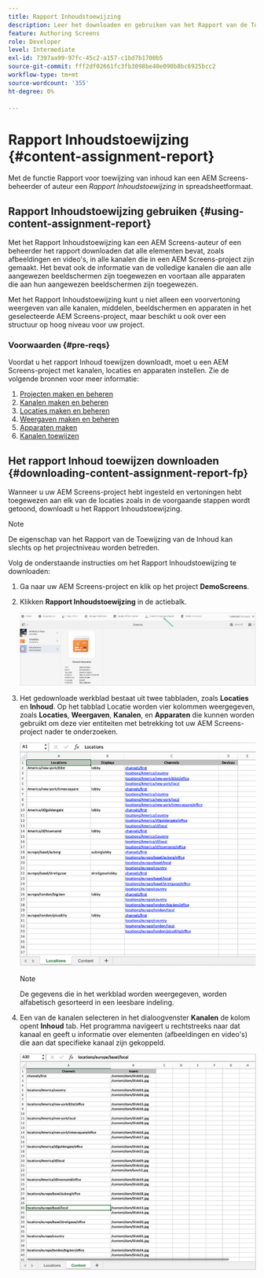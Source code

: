 ```yaml
---
title: Rapport Inhoudstoewijzing
description: Leer het downloaden en gebruiken van het Rapport van de Toewijzing van de Inhoud aangezien het op AEM Screens betrekking heeft.
feature: Authoring Screens
role: Developer
level: Intermediate
exl-id: 7397aa99-97fc-45c2-a157-c1bd7b1700b5
source-git-commit: fff2df02661fc3fb3098be40e090b8bc6925bcc2
workflow-type: tm+mt
source-wordcount: '355'
ht-degree: 0%

---
```


# Rapport Inhoudstoewijzing {#content-assignment-report}

Met de functie Rapport voor toewijzing van inhoud kan een AEM Screens-beheerder of auteur een *Rapport Inhoudstoewijzing* in spreadsheetformaat.

## Rapport Inhoudstoewijzing gebruiken {#using-content-assignment-report}

Met het Rapport Inhoudstoewijzing kan een AEM Screens-auteur of een beheerder het rapport downloaden dat alle elementen bevat, zoals afbeeldingen en video&#39;s, in alle kanalen die in een AEM Screens-project zijn gemaakt. Het bevat ook de informatie van de volledige kanalen die aan alle aangewezen beeldschermen zijn toegewezen en voortaan alle apparaten die aan hun aangewezen beeldschermen zijn toegewezen.

Met het Rapport Inhoudstoewijzing kunt u niet alleen een voorvertoning weergeven van alle kanalen, middelen, beeldschermen en apparaten in het geselecteerde AEM Screens-project, maar beschikt u ook over een structuur op hoog niveau voor uw project.


### Voorwaarden {#pre-reqs}

Voordat u het rapport Inhoud toewijzen downloadt, moet u een AEM Screens-project met kanalen, locaties en apparaten instellen.
Zie de volgende bronnen voor meer informatie:

1. [Projecten maken en beheren](/help/user-guide/creating-a-screens-project.md)
1. [Kanalen maken en beheren](/help/user-guide/managing-channels.md)
1. [Locaties maken en beheren](/help/user-guide/managing-locations.md)
1. [Weergaven maken en beheren](/help/user-guide/managing-displays.md)
1. [Apparaten maken](/help/user-guide/managing-devices.md)
1. [Kanalen toewijzen](/help/user-guide/channel-assignment-latest-fp.md)


## Het rapport Inhoud toewijzen downloaden {#downloading-content-assignment-report-fp}

Wanneer u uw AEM Screens-project hebt ingesteld en vertoningen hebt toegewezen aan elk van de locaties zoals in de voorgaande stappen wordt getoond, downloadt u het Rapport Inhoudstoewijzing.

>[!NOTE]
>De eigenschap van het Rapport van de Toewijzing van de Inhoud kan slechts op het projectniveau worden betreden.

Volg de onderstaande instructies om het Rapport Inhoudstoewijzing te downloaden:

1. Ga naar uw AEM Screens-project en klik op het project **DemoScreens**.

1. Klikken **Rapport Inhoudstoewijzing** in de actiebalk.

   ![afbeelding](/help/user-guide/assets/content-assignment-report/can-download.png)

1. Het gedownloade werkblad bestaat uit twee tabbladen, zoals **Locaties** en **Inhoud**. Op het tabblad Locatie worden vier kolommen weergegeven, zoals **Locaties**, **Weergaven**, **Kanalen**, en **Apparaten** die kunnen worden gebruikt om deze vier entiteiten met betrekking tot uw AEM Screens-project nader te onderzoeken.

   ![afbeelding](/help/user-guide/assets/content-assignment-report/report-sheet1.png)

   >[!NOTE]
   >De gegevens die in het werkblad worden weergegeven, worden alfabetisch gesorteerd in een leesbare indeling.

1. Een van de kanalen selecteren in het dialoogvenster **Kanalen** de kolom opent **Inhoud** tab. Het programma navigeert u rechtstreeks naar dat kanaal en geeft u informatie over elementen (afbeeldingen en video&#39;s) die aan dat specifieke kanaal zijn gekoppeld.

   ![afbeelding](/help/user-guide/assets/content-assignment-report/report-sheet2.png)
